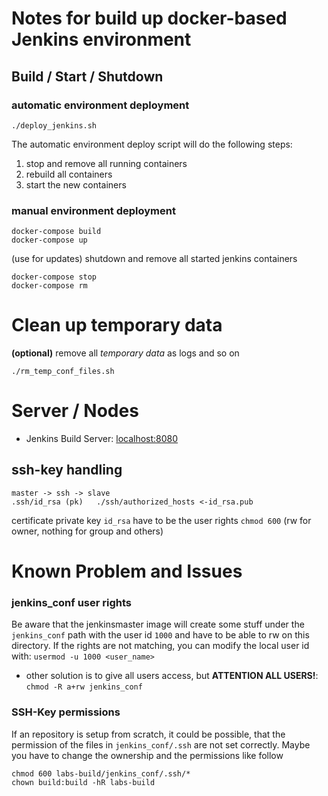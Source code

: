 # Notes for build up docker-based Jenkins environment

## Build / Start / Shutdown

### automatic environment deployment

    ./deploy_jenkins.sh
   
The automatic environment deploy script will do the following steps:
1) stop and remove all running containers
2) rebuild all containers
3) start the new containers

### manual environment deployment

    docker-compose build
    docker-compose up

(use for updates) shutdown and remove all started jenkins containers
    
    docker-compose stop
    docker-compose rm
   
# Clean up temporary data

__(optional)__ remove all _temporary data_ as logs and so on

    ./rm_temp_conf_files.sh 
    
# Server / Nodes
  
* Jenkins Build Server:  [localhost:8080](http://localhost:8080)


## ssh-key handling

    master -> ssh -> slave
    .ssh/id_rsa (pk)   ./ssh/authorized_hosts <-id_rsa.pub

certificate private key `id_rsa` have to be the user rights `chmod 600` (rw for owner, nothing for group and others)

# Known Problem and Issues

### jenkins_conf user rights
Be aware that the jenkinsmaster image will create some stuff under the `jenkins_conf` path with the user id `1000` and 
have to be able to rw on this directory. If the rights are not matching, you can modify the local user id with:
`usermod -u 1000 <user_name>`

* other solution is to give all users access, but __ATTENTION ALL USERS!__: `chmod -R a+rw jenkins_conf` 

  

### SSH-Key permissions
If an repository is setup from scratch, it could be possible, that the permission of the files in `jenkins_conf/.ssh` 
are not set correctly. Maybe you have to change the ownership and the permissions like follow

    chmod 600 labs-build/jenkins_conf/.ssh/*
    chown build:build -hR labs-build
